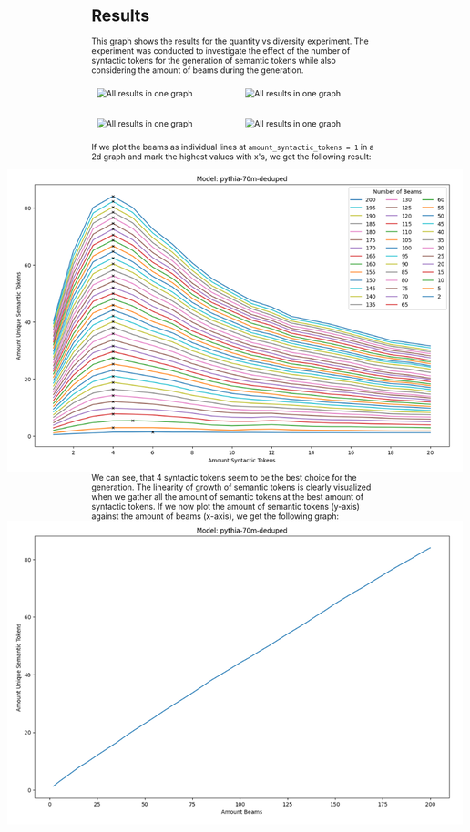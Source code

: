 # Results
This graph shows the results for the quantity vs diversity experiment. The experiment was conducted to investigate the effect of the number of syntactic tokens for the generation of semantic tokens while also considering the amount of beams during the generation.

<style>
  .grid-container {
    display: grid;
    gap: 1rem;
    grid-template-columns: repeat(2, 1fr);
  }

  @media (min-width: 1600px) {
    .grid-container {
      grid-template-columns: repeat(4, 1fr);
    }
  }

  .grid-item {
    margin: 10px;
  }

  .grid-item img {
    width: 100%;
    height: auto;
  }
</style>

<div class="grid-container">
    <div class="grid-item">
        <img src="./animations/3d_graph_animated_25s.gif" alt="All results in one graph">
    </div>
    <div class="grid-item">
        <img src="./animations/3d_graph_animated_no_ratio_25s.gif" alt="All results in one graph">
    </div>
    <div class="grid-item">
        <img src="./animations/3d_graph_animated_no_abs_25s.gif" alt="All results in one graph">
    </div>
    <div class="grid-item">
        <img src="./animations/3d_graph_animated_no_abs_no_ratio_25s.gif" alt="All results in one graph">
    </div>
</div>

If we plot the beams as individual lines at `amount_syntactic_tokens = 1` in a 2d graph and mark the highest values with x's, we get the following result:
<div style="display: flex; justify-content: center; ">
    <img src="./2d_plots/beams_to_semantic_tokens.png" alt="All results for 4 generated syntactic tokens" style="max-width: 800px;">
</div>
We can see, that 4 syntactic tokens seem to be the best choice for the generation. The linearity of growth of semantic tokens is clearly visualized when we gather all the amount of semantic tokens at the best amount of syntactic tokens. If we now plot the amount of semantic tokens (y-axis) against the amount of beams (x-axis), we get the following graph:
<div style="display: flex; justify-content: center; ">
    <img src="./2d_plots/growth_semantic_tokens_with_beams.png" alt="All results for 4 generated syntactic tokens" style="max-width: 800px;">
</div>